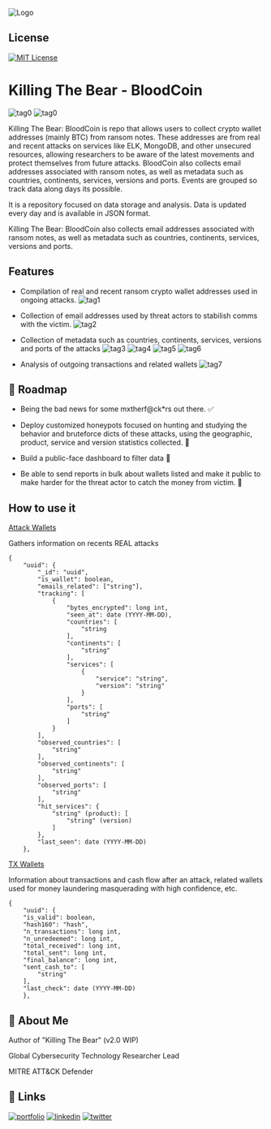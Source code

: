
![Logo](https://static.wixstatic.com/media/aacf8f_ffba4c205ec04ec09101fe63ef0413bc~mv2.png)


## License

[![MIT License](https://img.shields.io/badge/License-CC--BY--SA--4.0%20-blue)](https://choosealicense.com/licenses/cc-by-sa-4.0/)

# Killing The Bear - BloodCoin
![tag0](https://img.shields.io/badge/Used%20With-OpenAI-9cf) ![tag0](https://img.shields.io/badge/Used%20With-MidJourney-9cf) 

Killing The Bear: BloodCoin is repo that allows users to collect crypto wallet addresses (mainly BTC) from ransom notes. These addresses are from real and recent attacks on services like ELK, MongoDB, and other unsecured resources, allowing researchers to be aware of the latest movements and protect themselves from future attacks. BloodCoin also collects email addresses associated with ransom notes, as well as metadata such as countries, continents, services, versions and ports. 
Events are grouped so track data along days its possible.

It is a repository focused on data storage and analysis. Data is updated every day and is available in JSON format.

Killing The Bear: BloodCoin also collects email addresses associated with ransom notes, as well as metadata such as countries, continents, services, versions and ports.
## Features

- Compilation of real and recent ransom crypto wallet addresses used in ongoing attacks. ![tag1](https://img.shields.io/badge/%F0%9F%90%BB-In%20Real%20Time-important)

- Collection of email addresses used by threat actors to stabilish comms with the victim. ![tag2](https://img.shields.io/badge/%F0%9F%90%BB-7%2F365-important)

- Collection of metadata such as countries, continents, services, versions and ports of the attacks 
![tag3](https://img.shields.io/badge/%2B-Elasticsearch-blueviolet) ![tag4](https://img.shields.io/badge/%2B-Kibana-ff69b4) ![tag5](https://img.shields.io/badge/%2B-MongoDB-success) ![tag6](https://img.shields.io/badge/%2B-MySQL-informational)

- Analysis of outgoing transactions and related wallets ![tag7](https://img.shields.io/badge/%E2%82%BF-BTC-yellow)
## 🎯 Roadmap

- Being the bad news for some mxtherf@ck*rs out there. ✅

- Deploy customized honeypots focused on hunting and studying the behavior and bruteforce dicts of these attacks, using the geographic, product, service and version statistics collected. 🔄

- Build a public-face dashboard to filter data 🔄

- Be able to send reports in bulk about wallets listed and make it public to make harder for the threat actor to catch the money from victim. 🔄
## How to use it

[Attack Wallets](https://github.com/Ud0g-Py/Killing-the-Bear-BloodCoin/blob/master/attack_wallets.json)

Gathers information on recents REAL attacks

```
{
    "uuid": {
        "_id": "uuid",
        "is_wallet": boolean,
        "emails_related": ["string"],
        "tracking": [
            {
                "bytes_encrypted": long int,
                "seen_at": date (YYYY-MM-DD),
                "countries": [
                    "string
                ],
                "continents": [
                    "string"
                ],
                "services": [
                    {
                        "service": "string",
                        "version": "string"
                    }
                ],
                "ports": [
                    "string"
                ]
            }
        ],
        "observed_countries": [
            "string"
        ],
        "observed_continents": [
            "string"
        ],
        "observed_ports": [
            "string"
        ],
        "hit_services": {
            "string" (product): [
                "string" (version)
            ]
        },
        "last_seen": date (YYYY-MM-DD)
    },

```

[TX Wallets](https://github.com/Ud0g-Py/Killing-the-Bear-BloodCoin/tx_wallets.json)

Information about transactions and cash flow after an attack, related wallets used for money laundering masquerading with high confidence, etc.


```
{
    "uuid": {
    "is_valid": boolean,
    "hash160": "hash",
    "n_transactions": long int,
    "n_unredeemed": long int,
    "total_received": long int,
    "total_sent": long int,
    "final_balance": long int,
    "sent_cash_to": [
        "string"
    ],
    "last_check": date (YYYY-MM-DD)
    },

```
## 🐻 About Me
Author of "Killing The Bear" (v2.0 WIP)

Global Cybersecurity Technology Researcher Lead

MITRE ATT&CK Defender
## 🔗 Links
[![portfolio](https://img.shields.io/badge/my_portfolio-000?style=for-the-badge&logo=ko-fi&logoColor=white)](https://jorgetesta.tech)
[![linkedin](https://img.shields.io/badge/linkedin-0A66C2?style=for-the-badge&logo=linkedin&logoColor=white)](https://www.linkedin.com/in/jorge-testa-ciberseguridad/)
[![twitter](https://img.shields.io/badge/twitter-1DA1F2?style=for-the-badge&logo=twitter&logoColor=white)](https://mobile.twitter.com/jrg_testa)

